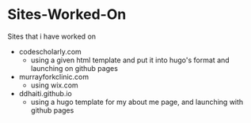 # Sites-Worked-On
Sites that i have worked on

- codescholarly.com 
  - using a given html template and put it into hugo's format and launching on github pages
- murrayforkclinic.com
  - using wix.com
- ddhaiti.github.io
  - using a hugo template for my about me page, and launching with github pages
